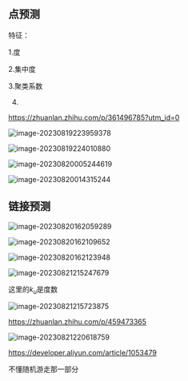 ## 点预测

特征：

1.度

2.集中度

3.聚类系数

4.

https://zhuanlan.zhihu.com/p/361496785?utm_id=0

![image-20230819223959378](C:\Users\xwh1544123230\AppData\Roaming\Typora\typora-user-images\image-20230819223959378.png)

![image-20230819224010880](C:\Users\xwh1544123230\AppData\Roaming\Typora\typora-user-images\image-20230819224010880.png)

![image-20230820005244619](C:\Users\xwh1544123230\AppData\Roaming\Typora\typora-user-images\image-20230820005244619.png)

![image-20230820014315244](C:\Users\xwh1544123230\AppData\Roaming\Typora\typora-user-images\image-20230820014315244.png)

## 链接预测

![image-20230820162059289](C:\Users\xwh1544123230\AppData\Roaming\Typora\typora-user-images\image-20230820162059289.png)

![image-20230820162109652](C:\Users\xwh1544123230\AppData\Roaming\Typora\typora-user-images\image-20230820162109652.png)

![image-20230820162123948](C:\Users\xwh1544123230\AppData\Roaming\Typora\typora-user-images\image-20230820162123948.png)

![image-20230821215247679](C:\Users\xwh1544123230\AppData\Roaming\Typora\typora-user-images\image-20230821215247679.png)

这里的$k_u$是度数

![image-20230821215723875](C:\Users\xwh1544123230\AppData\Roaming\Typora\typora-user-images\image-20230821215723875.png)

https://zhuanlan.zhihu.com/p/459473365

![image-20230821220618759](C:\Users\xwh1544123230\AppData\Roaming\Typora\typora-user-images\image-20230821220618759.png)

https://developer.aliyun.com/article/1053479

不懂随机游走那一部分

